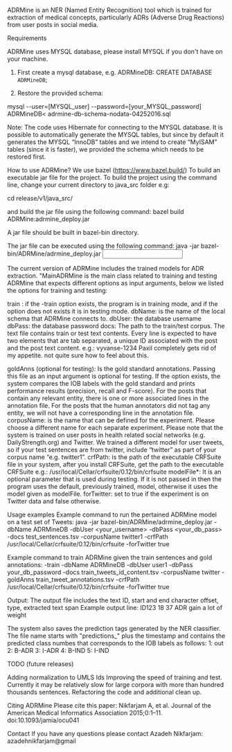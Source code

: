 ADRMine is an NER (Named Entity Recognition) tool which is trained for extraction of medical concepts, particularly ADRs (Adverse Drug Reactions) from user posts in social media.

Requirements

ADRMine uses MYSQL database, please install MYSQL if you don't have on your machine.

1) First create a mysql database, e.g. ADRMineDB:
           CREATE DATABASE `ADRMineDB`;

2) Restore the provided schema:

mysql --user=[MYSQL_user] --password=[your_MYSQL_password]  ADRMineDB< adrmine-db-schema-nodata-04252016.sql

Note: The code uses Hibernate for connecting to the MYSQL database. It is possible to automatically generate the MYSQL tables, but since by default it generates the MYSQL “InnoDB” tables and we intend to create “MyISAM” tables (since it is faster), we provided the schema which needs to be restored first.

How to use ADRMine?
We use bazel (https://www.bazel.build/) To build an executable jar file for the project. To build the project using the command line, change your current directory to java_src folder e.g:

cd release/v1/java_src/

and build the jar file using the following command:
bazel build ADRMine:adrmine_deploy.jar

A jar file should be built in bazel-bin directory.

The jar file can be executed using the following command:
java -jar bazel-bin/ADRMine/adrmine_deploy.jar <input OPTIONS>

The current version of ADRMine includes the trained models for  ADR extraction. "MainADRMine is the main class related to training and testing ADRMine that expects different options as input arguments, below we listed the options for training and testing:

 train : if the -train option exists, the program is in training mode, and if the option does not exists it is in testing mode.
 dbName: is the name of the local schema that ADRMine connects to.
 dbUser: the database username
 dbPass: the database password
 docs: The path to the train/test corpus. The text file contains train or test text contents. Every line is expected to have two elements that are tab separated, a unique ID associated with the post and the post text content. 
 e.g.: vyvanse-1234	Paxil completely gets rid of my appetite. not quite sure how to feel about this.

 goldAnns (optional for testing): Is the gold standard annotations. Passing this file as an input argument is optional for testing. If the option exists, the system compares the IOB labels with the gold standard and prints performance results (precision, recall and F-score).
 For the posts that contain any relevant entity, there is one or more associated lines in the annotation file. For the posts that the human annotators did not tag any entity, we will not have a corresponding line in the annotation file. 
 corpusName: is the name that can be defined for the experiment. Please choose a different name for each separate experiment. Please note that the system is trained on user posts in health related social networks (e.g. DailyStrength.org) and  Twitter. We trained a different model for user tweets, so if your test sentences are from twitter, include “twitter” as part of your corpus name “e.g. twitter1”.
 crfPath: is the path of the executable CRFSuite file in your system, after you install CRFSuite, get the path to the executable CRFSuite e.g.: /usr/local/Cellar/crfsuite/0.12/bin/crfsuite
 modelFile*: It is an optional parameter that is used during testing. If it is not passed in then the program uses the default, previously trained, model, otherwise it uses the model given as modelFile.
 forTwitter: set to true if the experiment is on Twitter data and false otherwise. 
 
Usage examples
Example command to run the pertained ADRMine model on a test set of Tweets:
java -jar bazel-bin/ADRMine/adrmine_deploy.jar -dbName ADRMineDB -dbUser <your_username> -dbPass <your_db_pass> -docs test_sentences.tsv -corpusName twitter1 -crfPath /usr/local/Cellar/crfsuite/0.12/bin/crfsuite -forTwitter true

Example command to train ADRMine given the train sentences and gold annotations:
 -train -dbName ADRMineDB -dbUser user1 -dbPass your_db_password -docs train_tweets_id_content.tsv -corpusName twitter -goldAnns train_tweet_annotations.tsv -crfPath /usr/local/Cellar/crfsuite/0.12/bin/crfsuite -forTwitter true

Output:
The output file includes the text ID, start and end character offset, type, extracted text span
Example output line:
ID123	18	37	ADR	gain a lot of weight

The system also saves the prediction tags generated by the NER classifier. The file name starts with "predictions_" plus the timestamp and contains the predicted class numbes that corresponds to the IOB labels as follows:
1: out
2: B-ADR
3: I-ADR
4: B-IND
5: I-IND

TODO (future releases)

Adding normalization to UMLS Ids
Improving the speed of training and test. Currently it may be relatively slow for large corpora with more than hundred thousands sentences.
Refactoring the code and additional clean up.


Citing ADRMine
Please cite this paper: Nikfarjam A, et al. Journal of the American Medical Informatics Association 2015;0:1–11. doi:10.1093/jamia/ocu041

Contact
If you have any questions please contact Azadeh Nikfarjam: azadehnikfarjam@gmail





